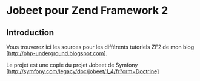 Jobeet pour Zend Framework 2
============================

Introduction
------------

Vous trouverez ici les sources pour les différents tutoriels ZF2 de mon blog [http://php-underground.blogspot.com].

Le projet est une copie du projet Jobeet de Symfony [http://symfony.com/legacy/doc/jobeet/1_4/fr?orm=Doctrine]
